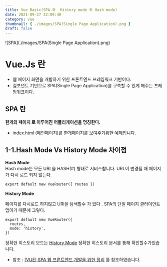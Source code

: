 ```yaml
---
title: Vue Basic(SPA 와  History mode 와 Hash mode)
date: 2021-09-27 22:09:48
category: vue
thumbnail: { ./images/SPA(Single Page Application).png }
draft: false
---
```


![SPA](./images/SPA(Single Page Application).png)

# Vue.Js 란

- 웹 페이지 화면을 개발하기 위한 프론트엔드 프레임워크 기반이다.
- 컴포넌트 기반으로 SPA(Single Page Application)를 구축할 수 있게 해주는 프레임워크이다.

## SPA 란

**한개의 페이지 로 이루어진 어플리케이션을 명칭한다.**

- index.html (메인페이지)를 한개페이지를 보여주기위한 예제입니다.

## 1-1.Hash Mode Vs History Mode 차이점

**Hash Mode**  
Hash mode는 모든 URL을 HASH(#) 형태로 서비스합니다. URL이 변경될 때 페이지가 다시 로드 되지 않는다.

```tsx
export default new VueRouter({ routes })
```

**History Mode**

페이지를 다시로드 하지않고 URl을 탐색할수 가 있다 . SPA의 단일 페이지 클라이언트앱이기 때문에 그렇다.

```tsx
export default new VueRouter({
  routes,
  mode: 'history',
})
```

정확한 히스토리 모드는 [History Mode](https://router.vuejs.org/kr/guide/essentials/history-mode.html#%EC%84%9C%EB%B2%84-%EC%84%A4%EC%A0%95-%EC%98%88%EC%A0%9C) 정확한
히스토리 문서를 통해 확인할수가있습니다.

- 참조 : [[VUE] SPA 웹 프론트앤드 개발을 위한 정리](https://okky.kr/article/831473) 를 참조하였습니다.
